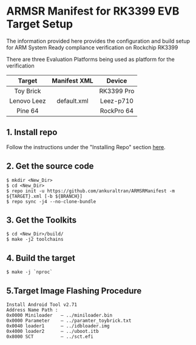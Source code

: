 # ARMSR Manifest for RK3399 EVB Target Setup

The information provided here provides the configuration and build setup for ARM System Ready compliance verification on Rockchip RK3399

There are three Evaluation Platforms being used as platform for the verification

| Target  | Manifest XML  | Device |
| :------------: |:---------------:| :-----:|
| Toy Brick      |   | RK3399 Pro |
| Lenovo Leez     | default.xml        |  Leez-p710 |
| Pine 64 |  |    RockPro 64 |


## 1. Install repo
Follow the instructions under the "Installing Repo" section
[here](https://source.android.com/source/downloading.html).

## 2. Get the source code
```
$ mkdir <New_Dir>
$ cd <New_Dir>
$ repo init -u https://github.com/ankuraltran/ARMSRManifest -m ${TARGET}.xml [-b ${BRANCH}]
$ repo sync -j4 --no-clone-bundle
```

## 3. Get the Toolkits
```
$ cd <New_Dir>/build/
$ make -j2 toolchains
```

## 4. Build the target
```
$ make -j `nproc`
```

## 5.Target Image Flashing Procedure 
```
Install Android Tool v2.71
Address Name Path :
0x0000 Miniloader   — ../miniloader.bin
0x0000 Parameter    — ../paramter_toybrick.txt
0x0040 loader1      — ../idbloader.img
0x4000 loader2      — ../uboot.itb
0x8000 SCT          — ../sct.efi
```
